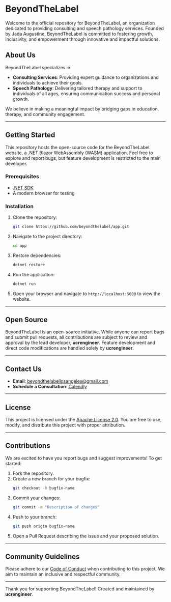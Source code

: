 # BeyondTheLabel

Welcome to the official repository for BeyondTheLabel, an organization dedicated to providing consulting and speech pathology services. Founded by Jada Augustine, BeyondTheLabel is committed to fostering growth, inclusivity, and empowerment through innovative and impactful solutions.

## About Us

BeyondTheLabel specializes in:
- **Consulting Services**: Providing expert guidance to organizations and individuals to achieve their goals.
- **Speech Pathology**: Delivering tailored therapy and support to individuals of all ages, ensuring communication success and personal growth.

We believe in making a meaningful impact by bridging gaps in education, therapy, and community engagement.

---

## Getting Started

This repository hosts the open-source code for the BeyondTheLabel website, a .NET Blazor WebAssembly (WASM) application. Feel free to explore and report bugs, but feature development is restricted to the main developer.

### Prerequisites
- [.NET SDK](https://dotnet.microsoft.com/download)
- A modern browser for testing

### Installation

1. Clone the repository:
   ```bash
   git clone https://github.com/beyondthelabel/app.git
   ```
2. Navigate to the project directory:
   ```bash
   cd app
   ```
3. Restore dependencies:
   ```bash
   dotnet restore
   ```
4. Run the application:
   ```bash
   dotnet run
   ```
5. Open your browser and navigate to `http://localhost:5000` to view the website.

---

## Open Source

BeyondTheLabel is an open-source initiative. While anyone can report bugs and submit pull requests, all contributions are subject to review and approval by the lead developer, **ucrengineer**. Feature development and direct code modifications are handled solely by **ucrengineer**.

---

## Contact Us

- **Email**: [beyondthelabellosangeles@gmail.com](mailto:beyondthelabellosangeles@gmail.com)
- **Schedule a Consultation**: [Calendly](https://calendly.com/beyondthelabellosangeles)

---

## License

This project is licensed under the [Apache License 2.0](LICENSE). You are free to use, modify, and distribute this project with proper attribution.

---

## Contributions

We are excited to have you report bugs and suggest improvements! To get started:

1. Fork the repository.
2. Create a new branch for your bugfix:
   ```bash
   git checkout -b bugfix-name
   ```
3. Commit your changes:
   ```bash
   git commit -m "Description of changes"
   ```
4. Push to your branch:
   ```bash
   git push origin bugfix-name
   ```
5. Open a Pull Request describing the issue and your proposed solution.

---

## Community Guidelines

Please adhere to our [Code of Conduct](CODE_OF_CONDUCT.md) when contributing to this project. We aim to maintain an inclusive and respectful community.

---

Thank you for supporting BeyondTheLabel! Created and maintained by **ucrengineer**.